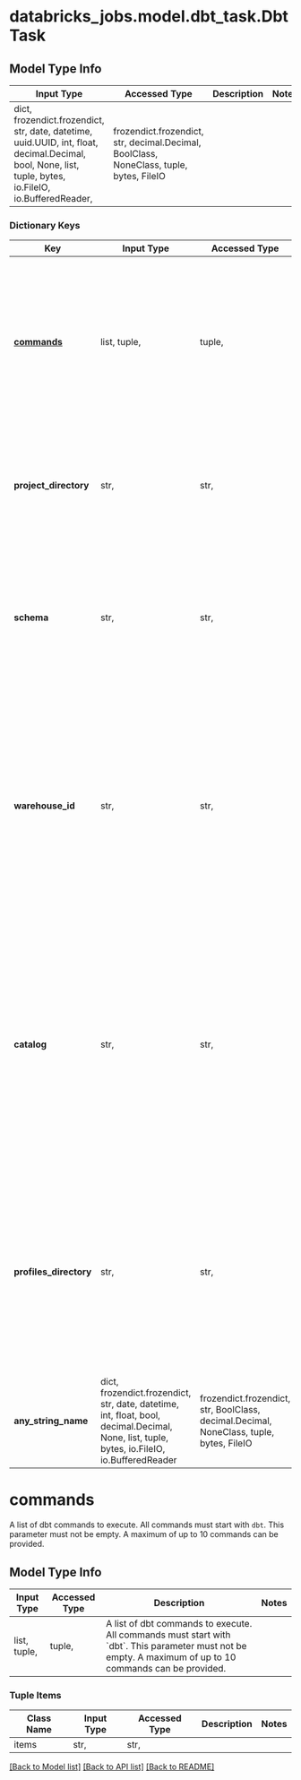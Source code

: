 # databricks_jobs.model.dbt_task.DbtTask

## Model Type Info
Input Type | Accessed Type | Description | Notes
------------ | ------------- | ------------- | -------------
dict, frozendict.frozendict, str, date, datetime, uuid.UUID, int, float, decimal.Decimal, bool, None, list, tuple, bytes, io.FileIO, io.BufferedReader,  | frozendict.frozendict, str, decimal.Decimal, BoolClass, NoneClass, tuple, bytes, FileIO |  | 

### Dictionary Keys
Key | Input Type | Accessed Type | Description | Notes
------------ | ------------- | ------------- | ------------- | -------------
**[commands](#commands)** | list, tuple,  | tuple,  | A list of dbt commands to execute. All commands must start with &#x60;dbt&#x60;. This parameter must not be empty. A maximum of up to 10 commands can be provided. | 
**project_directory** | str,  | str,  | Optional (relative) path to the project directory, if no value is provided, the root of the git repository is used. | [optional] 
**schema** | str,  | str,  | Optional schema to write to. This parameter is only used when a warehouse_id is also provided. If not provided, the &#x60;default&#x60; schema is used. | [optional] 
**warehouse_id** | str,  | str,  | ID of the SQL warehouse to connect to. If provided, we automatically generate and provide the profile and connection details to dbt. It can be overridden on a per-command basis by using the &#x60;--profiles-dir&#x60; command line argument. | [optional] 
**catalog** | str,  | str,  | Optional name of the catalog to use. The value is the top level in the 3-level namespace of Unity Catalog (catalog / schema / relation). The catalog value can only be specified if a warehouse_id is specified. Requires dbt-databricks &gt;&#x3D; 1.1.1. | [optional] 
**profiles_directory** | str,  | str,  | Optional (relative) path to the profiles directory. Can only be specified if no warehouse_id is specified. If no warehouse_id is specified and this folder is unset, the root directory is used. | [optional] 
**any_string_name** | dict, frozendict.frozendict, str, date, datetime, int, float, bool, decimal.Decimal, None, list, tuple, bytes, io.FileIO, io.BufferedReader | frozendict.frozendict, str, BoolClass, decimal.Decimal, NoneClass, tuple, bytes, FileIO | any string name can be used but the value must be the correct type | [optional]

# commands

A list of dbt commands to execute. All commands must start with `dbt`. This parameter must not be empty. A maximum of up to 10 commands can be provided.

## Model Type Info
Input Type | Accessed Type | Description | Notes
------------ | ------------- | ------------- | -------------
list, tuple,  | tuple,  | A list of dbt commands to execute. All commands must start with &#x60;dbt&#x60;. This parameter must not be empty. A maximum of up to 10 commands can be provided. | 

### Tuple Items
Class Name | Input Type | Accessed Type | Description | Notes
------------- | ------------- | ------------- | ------------- | -------------
items | str,  | str,  |  | 

[[Back to Model list]](../../README.md#documentation-for-models) [[Back to API list]](../../README.md#documentation-for-api-endpoints) [[Back to README]](../../README.md)

